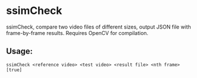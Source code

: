 # ssimCheck
ssimCheck, compare two video files of different sizes, output JSON file with frame-by-frame results.
Requires OpenCV for compilation.

## Usage:
```
ssimCheck <reference video> <test video> <result file> <nth frame> [true]
```
